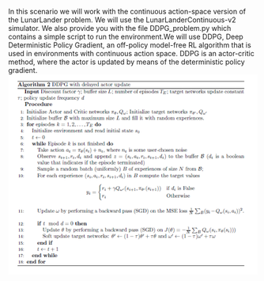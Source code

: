In this scenario we will work with the continuous action-space version of the LunarLander problem.
We will use the LunarLanderContinuous-v2 simulator. We also provide you with the file
DDPG_problem.py which contains a simple script to run the environment.We will use DDPG, Deep Deterministic Policy Gradient, an off-policy model-free
RL algorithm that is used in environments with continuous action space. DDPG is an actor-critic
method, where the actor is updated by means of the deterministic policy gradient.<br>
![stack Overflow2](Results/figure1.PNG)<br>
